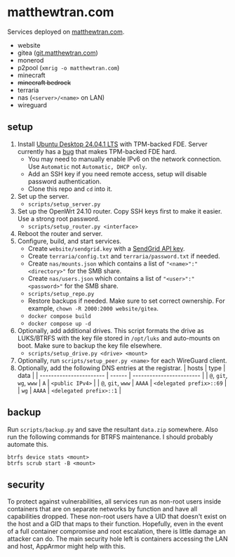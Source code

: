 # matthewtran.com

Services deployed on [matthewtran.com](https://matthewtran.com).

- website
- gitea ([git.matthewtran.com](https://git.matthewtran.com))
- monerod
- p2pool (`xmrig -o matthewtran.com`)
- minecraft
- ~~minecraft bedrock~~
- terraria
- nas (`<server>/<name>` on LAN)
- wireguard

## setup

1. Install [Ubuntu Desktop 24.04.1 LTS](https://ubuntu.com/download/desktop) with TPM-backed FDE. Server currently has a [bug](https://bugs.launchpad.net/ubuntu/+source/cryptsetup/+bug/1980018) that makes TPM-backed FDE hard.
    - You may need to manually enable IPv6 on the network connection. Use `Automatic` not `Automatic, DHCP only`.
    - Add an SSH key if you need remote access, setup will disable password authentication.
    - Clone this repo and `cd` into it.
2. Set up the server.
    - `scripts/setup_server.py`
3. Set up the OpenWrt 24.10 router. Copy SSH keys first to make it easier. Use a strong root password.
    - `scripts/setup_router.py <interface>`
4. Reboot the router and server.
5. Configure, build, and start services.
    - Create `website/sendgrid.key` with a [SendGrid API key](https://app.sendgrid.com/settings/api_keys).
    - Create `terraria/config.txt` and `terraria/password.txt` if needed.
    - Create `nas/mounts.json` which contains a list of `"<name>":"<directory>"` for the SMB share.
    - Create `nas/users.json` which contains a list of `"<user>":"<password>"` for the SMB share.
    - `scripts/setup_repo.py`
    - Restore backups if needed. Make sure to set correct ownership. For example, `chown -R 2000:2000 website/gitea`.
    - `docker compose build`
    - `docker compose up -d`
6. Optionally, add additional drives. This script formats the drive as LUKS/BTRFS with the key file stored in `/opt/luks` and auto-mounts on boot. Make sure to backup the key file elsewhere.
    - `scripts/setup_drive.py <drive> <mount>`
7. Optionally, run `scripts/setup_peer.py <name>` for each WireGuard client.
8. Optionally, add the following DNS entries at the registrar.
    | hosts                   | type   | data                     |
    | ----------------------- | ------ | ------------------------ |
    | `@`, `git`, `wg`, `www` | `A`    | `<public IPv4>`          |
    | `@`, `git`, `www`       | `AAAA` | `<delegated prefix>::69` |
    | `wg`                    | `AAAA` | `<delegated prefix>::1`  |

## backup

Run `scripts/backup.py` and save the resultant `data.zip` somewhere. Also run the following commands for BTRFS maintenance. I should probably automate this.
```
btrfs device stats <mount>
btrfs scrub start -B <mount>
```

## security

To protect against vulnerabilities, all services run as non-root users inside containers that are on separate networks by function and have all capabilities dropped. These non-root users have a UID that doesn't exist on the host and a GID that maps to their function. Hopefully, even in the event of a full container compromise and root escalation, there is little damage an attacker can do. The main security hole left is containers accessing the LAN and host, AppArmor might help with this.
